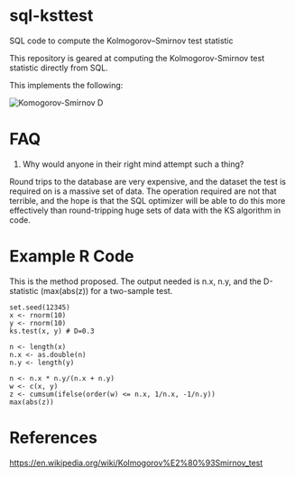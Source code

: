 # sql-ksttest
SQL code to compute the Kolmogorov–Smirnov test statistic

This repository is geared at computing the Kolmogorov-Smirnov test statistic directly
from SQL.

This implements the following:

![Komogorov-Smirnov D](https://wikimedia.org/api/rest_v1/media/math/render/svg/37b212d1580687a30b3466d465caba67c2f31f99)

# FAQ

1) Why would anyone in their right mind attempt such a thing?

Round trips to the database are very expensive, and the dataset the test is required on is a massive set of data. The operation required are not that terrible, and the hope is that the SQL optimizer will be able to do this more effectively than round-tripping huge sets of data with the KS algorithm in code.

# Example R Code 

This is the method proposed. The output needed is n.x, n.y, and the D-statistic (max(abs(z)) for a two-sample test.

    set.seed(12345)     
    x <- rnorm(10)
    y <- rnorm(10)
    ks.test(x, y) # D=0.3
    
    n <- length(x)
    n.x <- as.double(n)
    n.y <- length(y)
    
    n <- n.x * n.y/(n.x + n.y)
    w <- c(x, y)
    z <- cumsum(ifelse(order(w) <= n.x, 1/n.x, -1/n.y))
    max(abs(z))
    
# References

https://en.wikipedia.org/wiki/Kolmogorov%E2%80%93Smirnov_test


